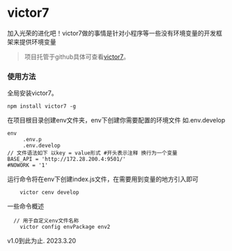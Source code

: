# victor7
加入光荣的进化吧！victor7做的事情是针对小程序等一些没有环境变量的开发框架来提供环境变量

> 项目托管于github具体可查看[victor7](https://github.com/Jfs007/Victor7)。

### 使用方法

全局安装victor7。

```shell
npm install victor7 -g
```
在项目根目录创建env文件夹，env下创建你需要配置的环境文件 如.env.develop
```
env
	 .env.p
	 .env.develop
// 文件语法如下 以key = value形式 #开头表示注释 换行为一个变量
BASE_API = 'http://172.28.200.4:9501/'
#NOWORK = '1'
```
运行命令将在env下创建index.js文件，在需要用到变量的地方引入即可
```shell
	victor cenv develop
```

一些命令概述
```shell
  // 用于自定义env文件名称
	victor config envPackage env2 
```


v1.0到此为止. 2023.3.20

